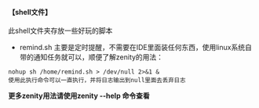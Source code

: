 #### 【shell文件】
此shell文件夹存放一些好玩的脚本

- remind.sh 主要是定时提醒，不需要在IDE里面装任何东西，使用linux系统自带的通知任务就可以，顺便了解zenity的用法：
```
nohup sh /home/remind.sh > /dev/null 2>&1 &
使用此执行命令可以一直执行，并将日志输出到null里面去丢弃日志

```
**更多zenity用法请使用zenity --help 命令查看**

